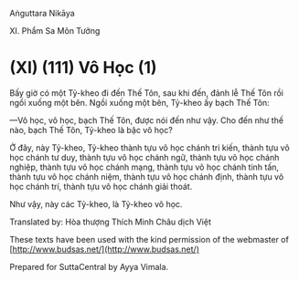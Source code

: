  

Aṅguttara Nikāya

XI. Phẩm Sa Môn Tưởng

# (XI) (111) Vô Học (1)

Bấy giờ có một Tỷ-kheo đi đến Thế Tôn, sau khi đến, đảnh lễ Thế Tôn rồi ngồi xuống một bên. Ngồi xuống một bên, Tỷ-kheo ấy bạch Thế Tôn:

—Vô học, vô học, bạch Thế Tôn, được nói đến như vậy. Cho đến như thế nào, bạch Thế Tôn, Tỷ-kheo là bậc vô học?

Ở đây, này Tỷ-kheo, Tỷ-kheo thành tựu vô học chánh tri kiến, thành tựu vô học chánh tư duy, thành tựu vô học chánh ngữ, thành tựu vô học chánh nghiệp, thành tựu vô học chánh mạng, thành tựu vô học chánh tinh tấn, thành tựu vô học chánh niệm, thành tựu vô học chánh định, thành tựu vô học chánh trí, thành tựu vô học chánh giải thoát.

Như vậy, này các Tỷ-kheo, là Tỷ-kheo vô học.

Translated by: Hòa thượng Thích Minh Châu dịch Việt

These texts have been used with the kind permission of the webmaster of [http://www.budsas.net/](http://www.budsas.net/)

Prepared for SuttaCentral by Ayya Vimala.